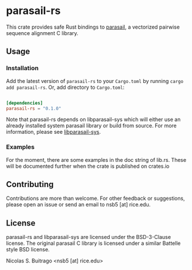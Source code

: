 # parasail-rs

This crate provides safe Rust bindings to [parasail](), a vectorized pairwise sequence alignment C library.

## Usage

### Installation

Add the latest version of `parasail-rs` to your `Cargo.toml` by running `cargo add parasail-rs`. Or, add directory to `Cargo.toml`:

```toml

[dependencies]
parasail-rs = "0.1.0"

```

Note that parasail-rs depends on libparasail-sys which will either use an already installed system parasail library or build from source. For more information, please see [libparasail-sys](https://gitlab.com/nsbuitrago/libparasail-sys).

### Examples

For the moment, there are some examples in the doc string of lib.rs. These will be documented further when the crate is published on crates.io

## Contributing

Contributions are more than welcome. For other feedback or suggestions, please open an issue or send an email to nsb5 [at] rice.edu.

## License

parasail-rs and libparasail-sys are licensed under the BSD-3-Clause license. The original parasail C library is licensed under a similar Battelle style BSD license.

Nicolas S. Buitrago \<nsb5 [at] rice.edu\>

